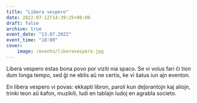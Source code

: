 ```yaml
---
title: "Libera vespero"
date: 2022-07-12T14:39:25+08:00
draft: false
archive: true
event_date: "13.07.2022"
event_time: "18:00"
cover: 
    image: /evento/liberavespero.jpg
---
```

Libera vespero estas bona povo por viziti nia spaco. Se vi volus fari ĉi tion dum longa tempo, sed ĝi ne eblis aŭ ne certis, ke vi ŝatus iun ajn eventon.

En libera vespero vi povas: ekkapti libron, paroli kun deĵorantojn kaj aliojn, trinki teon aŭ kafon, muzikili, ludi en tablajn ludoj en agrabla societo.

